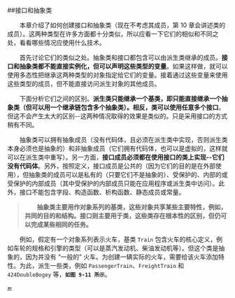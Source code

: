 ##接口和抽象类

&emsp;&emsp;本章介绍了如何创建接口和抽象类（现在不考虑其成员，第 10 章会讲述类的成员）。这两种类型在许多方面都十分类似，所以应看一下它们的相似和不同之处，看看哪些情况应使用什么技术。


&emsp;&emsp;首先讨论它们的类似之处。抽象类和接口都包含可以由派生类继承的成员。**接口和抽象类都不能直接实例化，但可以声明这些类型的变量**。如果这样做，就可以使用多态性把继承这两种类型的对象指定给它们的变量。接着通过这些变量来使用这些类型的成员，但不能直接访问派生对象的其他成员。

&emsp;&emsp;下面分析它们之间的区别。**派生类只能继承一个基类，即只能直接继承一个抽象类（但可以用一个继承链包含多个抽象类）。相反，类可以使用任意多个接口**。但这不会产生太大的区别--这两种情况取得的效果是类似的。只是采用接口的方式稍有不同。

&emsp;&emsp;抽象类可以拥有抽象成员（没有代码体，且必须在派生类中实现，否则派生类本身必须也是抽象的）和非抽象成员（它们拥有代码体，也可以是虚拟的，这样就可以在派生类中重写）。另一方面，**接口成员必须都在使用接口的类上实现--它们没有代码体**。另外，按照定义，接口成员是公共的（因为它们的目的是在外部使用），但抽象类的成员可以是私有的（只要它们不是抽象的）、受保护的、内部的或受保护的内部成员（其中受保护的内部成员只能在应用程序或派生类中访问）。此外，接口不能包含字段、构造函数、析构函数、静态成员或常量。

>&emsp;&emsp;**抽象类主要用作对象系列的基类，这些对象共享某些主要特性，例如，共同的目的和结构。接口则主要用于类，这些类存在根本性的区别，但仍可以完成某些相同的任务。**


&emsp;&emsp;例如，假定有一个对象系列表示火车，基类 `Train` 包含火车的核心定义，例如车轮的规格和引擎的类型（可以是蒸汽发动机、柴油发动机等）。但这个类是抽象的，因为并没有 “一般的” 火车。为创建一辆实际的火车，需要给该火车添加特性。为此，派生一些类，例如 `PassengerTrain`、`FreightTrain` 和 `424DoubleBogey` 等，**`如图 9-11 所示`**。











🔚